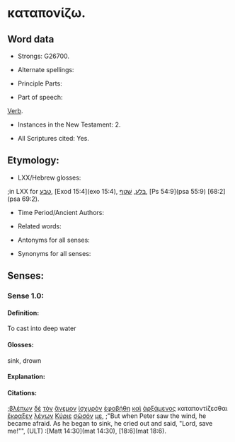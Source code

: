 # καταπονίζω.

<!-- Status: S2=Needs2ndReview -->
<!-- Lexica used for edits: BDAG, FFM, LN, BN, A-S -->

## Word data

* Strongs: G26700.


* Alternate spellings:

* Principle Parts: 

* Part of speech: 

[Verb](http://ugg.readthedocs.io/en/latest/verb.html).

* Instances in the New Testament: 2.

* All Scriptures cited: Yes.

## Etymology: 

* LXX/Hebrew glosses: 

;in LXX for [טבע](//en-uhal/H2883), [Exod 15:4](exo 15:4), [בּלע](//en-uhal/H1104), [שׁטף](//en-uhal/H7857), [Ps 54:9](psa 55:9) [68:2](psa 69:2).

* Time Period/Ancient Authors: 

* Related words: 

* Antonyms for all senses:

* Synonyms for all senses: 

## Senses:

### Sense 1.0:

#### Definition: 

To cast into deep water

#### Glosses:

sink, drown

#### Explanation:

#### Citations:

;[βλέπων](../G09910/01.md) [δὲ](../G11610/01.md) [τὸν](../G35880/01.md) [ἄνεμον](../G04170/01.md) [ἰσχυρὸν](../G24780/01.md) [ἐφοβήθη](../G53990/01.md) [καὶ](../G25320/01.md) [ἀρξάμενος](../G99999/01.md) καταποντίζεσθαι [ἔκραξεν](../G28960/01.md) [λέγων](../G30040/01.md) [Κύριε](../G29620/01.md) [σῶσόν](../G49820/01.md) [με](../G14730/01.md), 
;"But when Peter saw the wind, he became afraid. As he began to sink, he cried out and said, "Lord, save me!"",  (ULT)
:[Matt 14:30](mat 14:30),  [18:6](mat 18:6).

